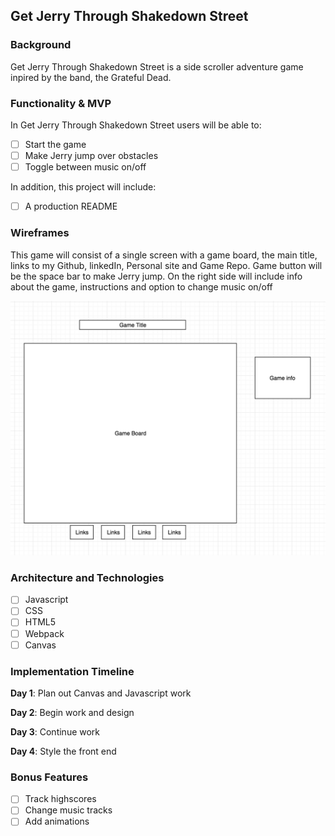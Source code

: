 ## Get Jerry Through Shakedown Street

### Background
Get Jerry Through Shakedown Street is a side scroller adventure game inpired by the band, the Grateful Dead. 

### Functionality & MVP  
In Get Jerry Through Shakedown Street users will be able to:
- [ ] Start the game
- [ ] Make Jerry jump over obstacles 
- [ ] Toggle between music on/off

In addition, this project will include:
- [ ] A production README

### Wireframes
This game will consist of a single screen with a game board, the main title, links to my Github, linkedIn, Personal site and Game Repo. Game button will be the space bar to make Jerry jump. On the right side will include info about the game, instructions and option to change music on/off

![wireframe](jwirefram.png)


### Architecture and Technologies
- [ ] Javascript
- [ ] CSS
- [ ] HTML5
- [ ] Webpack
- [ ] Canvas

### Implementation Timeline
**Day 1**:
  Plan out Canvas and Javascript work

**Day 2**:
  Begin work and design

**Day 3**:
  Continue work
  
**Day 4**:
Style the front end

### Bonus Features 
- [ ] Track highscores
- [ ] Change music tracks
- [ ] Add animations
